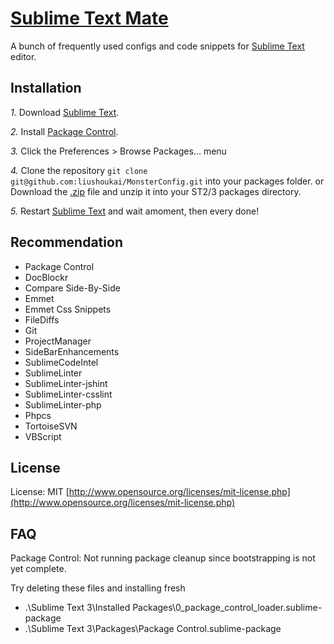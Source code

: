 [Sublime Text Mate](https://github.com/liushoukai/MonsterConfig)
========================================

A bunch of frequently used configs and code snippets for [Sublime Text](https://sublimetext.com/) editor.

## Installation
*1.* Download [Sublime Text](https://sublimetext.com/).

*2.* Install [Package Control](https://packagecontrol.io/installation).

*3.* Click the Preferences > Browse Packages… menu

*4.* Clone the repository `git clone git@github.com:liushoukai/MonsterConfig.git` into your packages folder. or Download the [.zip](https://github.com/liushoukai/MonsterConfig/archive/master.zip) file and unzip it into your ST2/3 packages directory.

*5.* Restart [Sublime Text](https://sublimetext.com/) and wait amoment, then every done!

## Recommendation
- Package Control
- DocBlockr
- Compare Side-By-Side
- Emmet
- Emmet Css Snippets
- FileDiffs
- Git
- ProjectManager
- SideBarEnhancements
- SublimeCodeIntel
- SublimeLinter
- SublimeLinter-jshint
- SublimeLinter-csslint
- SublimeLinter-php
- Phpcs
- TortoiseSVN
- VBScript

## License
License: MIT [http://www.opensource.org/licenses/mit-license.php](http://www.opensource.org/licenses/mit-license.php)

## FAQ
Package Control: Not running package cleanup since bootstrapping is not yet complete.

Try deleting these files and installing fresh
- .\Sublime Text 3\Installed Packages\0_package_control_loader.sublime-package
- .\Sublime Text 3\Packages\Package Control.sublime-package

